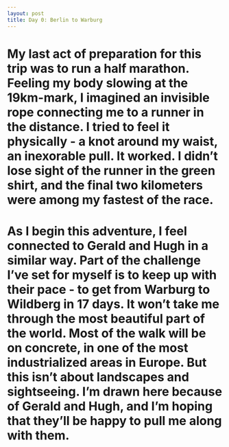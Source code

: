 ```yaml
---
layout: post
title: Day 0: Berlin to Warburg
---
```

<h1 style="white-space:pre-wrap;">My last act of preparation for this trip was to run a half marathon. Feeling my body slowing at the 19km-mark, I imagined an invisible rope connecting me to a runner in the distance. I tried to feel it physically - a knot around my waist, an inexorable pull. It worked. I didn’t lose sight of the runner in the green shirt, and the final two kilometers were among my fastest of the race.</h1><h1 style="white-space:pre-wrap;">As I begin this adventure, I feel connected to Gerald and Hugh in a similar way. Part of the challenge I’ve set for myself is to keep up with their pace - to get from Warburg to Wildberg in 17 days. It won’t take me through the most beautiful part of the world. Most of the walk will be on concrete, in one of the most industrialized areas in Europe. But this isn’t about landscapes and sightseeing. I’m drawn here because of Gerald and Hugh, and I’m hoping that they’ll be happy to pull me along with them.</h1>